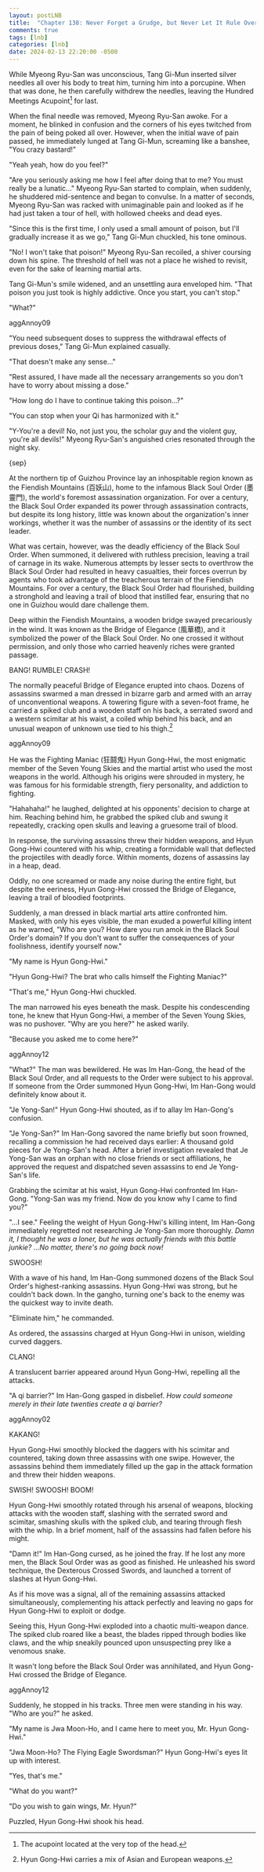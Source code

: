 ```yaml
---
layout: postLNB
title:  "Chapter 138: Never Forget a Grudge, but Never Let It Rule Over You (4)"
comments: true
tags: [lnb]
categories: [lnb]
date: 2024-02-13 22:20:00 -0500
---
```


While Myeong Ryu-San was unconscious, Tang Gi-Mun inserted silver needles all over his body to treat him, turning him into a porcupine. When that was done, he then carefully withdrew the needles, leaving the Hundred Meetings Acupoint[^1] for last.

When the final needle was removed, Myeong Ryu-San awoke. For a moment, he blinked in confusion and the corners of his eyes twitched from the pain of being poked all over. However, when the initial wave of pain passed, he immediately lunged at Tang Gi-Mun, screaming like a banshee, "You crazy bastard!"

"Yeah yeah, how do you feel?"

"Are you seriously asking me how I feel after doing that to me? You must really be a lunatic..." Myeong Ryu-San started to complain, when suddenly, he shuddered mid-sentence and began to convulse. In a matter of seconds, Myeong Ryu-San was racked with unimaginable pain and looked as if he had just taken a tour of hell, with hollowed cheeks and dead eyes.

"Since this is the first time, I only used a small amount of poison, but I'll gradually increase it as we go," Tang Gi-Mun chuckled, his tone ominous.

"No! I won't take that poison!" Myeong Ryu-San recoiled, a shiver coursing down his spine. The threshold of hell was not a place he wished to revisit, even for the sake of learning martial arts.

Tang Gi-Mun's smile widened, and an unsettling aura enveloped him. "That poison you just took is highly addictive. Once you start, you can't stop."

"What?"

aggAnnoy09

"You need subsequent doses to suppress the withdrawal effects of previous doses," Tang Gi-Mun explained casually.

"That doesn't make any sense..."

"Rest assured, I have made all the necessary arrangements so you don't have to worry about missing a dose."

"How long do I have to continue taking this poison...?"

"You can stop when your Qi has harmonized with it."

"Y-You're a devil! No, not just you, the scholar guy and the violent guy, you're all devils!" Myeong Ryu-San's anguished cries resonated through the night sky.

{sep}

At the northern tip of Guizhou Province lay an inhospitable region known as the Fiendish Mountains (百妖山), home to the infamous Black Soul Order (墨靈門), the world's foremost assassination organization. For over a century, the Black Soul Order expanded its power through assassination contracts, but despite its long history, little was known about the organization's inner workings, whether it was the number of assassins or the identity of its sect leader.

What was certain, however, was the deadly efficiency of the Black Soul Order. When summoned, it delivered with ruthless precision, leaving a trail of carnage in its wake. Numerous attempts by lesser sects to overthrow the Black Soul Order had resulted in heavy casualties, their forces overrun by agents who took advantage of the treacherous terrain of the Fiendish Mountains. For over a century, the Black Soul Order had flourished, building a stronghold and leaving a trail of blood that instilled fear, ensuring that no one in Guizhou would dare challenge them.

Deep within the Fiendish Mountains, a wooden bridge swayed precariously in the wind. It was known as the Bridge of Elegance (風華橋), and it symbolized the power of the Black Soul Order. No one crossed it without permission, and only those who carried heavenly riches were granted passage.

BANG! RUMBLE! CRASH!

The normally peaceful Bridge of Elegance erupted into chaos. Dozens of assassins swarmed a man dressed in bizarre garb and armed with an array of unconventional weapons. A towering figure with a seven-foot frame, he carried a spiked club and a wooden staff on his back, a serrated sword and a western scimitar at his waist, a coiled whip behind his back, and an unusual weapon of unknown use tied to his thigh.[^2]

aggAnnoy09

He was the Fighting Maniac (狂鬪鬼) Hyun Gong-Hwi, the most enigmatic member of the Seven Young Skies and the martial artist who used the most weapons in the world. Although his origins were shrouded in mystery, he was famous for his formidable strength, fiery personality, and addiction to fighting.

"Hahahaha!" he laughed, delighted at his opponents' decision to charge at him. Reaching behind him, he grabbed the spiked club and swung it repeatedly, cracking open skulls and leaving a gruesome trail of blood. 

In response, the surviving assassins threw their hidden weapons, and Hyun Gong-Hwi countered with his whip, creating a formidable wall that deflected the projectiles with deadly force. Within moments, dozens of assassins lay in a heap, dead.

Oddly, no one screamed or made any noise during the entire fight, but despite the eeriness, Hyun Gong-Hwi crossed the Bridge of Elegance, leaving a trail of bloodied footprints. 

Suddenly, a man dressed in black martial arts attire confronted him. Masked, with only his eyes visible, the man exuded a powerful killing intent as he warned, "Who are you? How dare you run amok in the Black Soul Order's domain? If you don't want to suffer the consequences of your foolishness, identify yourself now."

"My name is Hyun Gong-Hwi."

"Hyun Gong-Hwi? The brat who calls himself the Fighting Maniac?"

"That's me," Hyun Gong-Hwi chuckled.

The man narrowed his eyes beneath the mask. Despite his condescending tone, he knew that Hyun Gong-Hwi, a member of the Seven Young Skies, was no pushover. "Why are you here?" he asked warily.

"Because you asked me to come here?"

aggAnnoy12

"What?" The man was bewildered. He was Im Han-Gong, the head of the Black Soul Order, and all requests to the Order were subject to his approval. If someone from the Order summoned Hyun Gong-Hwi, Im Han-Gong would definitely know about it.

"Je Yong-San!" Hyun Gong-Hwi shouted, as if to allay Im Han-Gong's confusion.

"Je Yong-San?" Im Han-Gong savored the name briefly but soon frowned, recalling a commission he had received days earlier: A thousand gold pieces for Je Yong-San's head. After a brief investigation revealed that Je Yong-San was an orphan with no close friends or sect affiliations, he approved the request and dispatched seven assassins to end Je Yong-San's life.

Grabbing the scimitar at his waist, Hyun Gong-Hwi confronted Im Han-Gong. "Yong-San was my friend. Now do you know why I came to find you?"

"…I see." Feeling the weight of Hyun Gong-Hwi's killing intent, Im Han-Gong immediately regretted not researching Je Yong-San more thoroughly. *Damn it, I thought he was a loner, but he was actually friends with this battle junkie? …No matter, there's no going back now!* 

SWOOSH! 

With a wave of his hand, Im Han-Gong summoned dozens of the Black Soul Order's highest-ranking assassins. Hyun Gong-Hwi was strong, but he couldn't back down. In the gangho, turning one's back to the enemy was the quickest way to invite death.

"Eliminate him," he commanded. 

As ordered, the assassins charged at Hyun Gong-Hwi in unison, wielding curved daggers.

CLANG!

A translucent barrier appeared around Hyun Gong-Hwi, repelling all the attacks.

"A qi barrier?" Im Han-Gong gasped in disbelief. *How could someone merely in their late twenties create a qi barrier?*

aggAnnoy02

KAKANG!

Hyun Gong-Hwi smoothly blocked the daggers with his scimitar and countered, taking down three assassins with one swipe. However, the assassins behind them immediately filled up the gap in the attack formation and threw their hidden weapons.

SWISH! SWOOSH! BOOM!

Hyun Gong-Hwi smoothly rotated through his arsenal of weapons, blocking attacks with the wooden staff, slashing with the serrated sword and scimitar, smashing skulls with the spiked club, and tearing through flesh with the whip. In a brief moment, half of the assassins had fallen before his might.

"Damn it!" Im Han-Gong cursed, as he joined the fray. If he lost any more men, the Black Soul Order was as good as finished. He unleashed his sword technique, the Dexterous Crossed Swords, and launched a torrent of slashes at Hyun Gong-Hwi.

As if his move was a signal, all of the remaining assassins attacked simultaneously, complementing his attack perfectly and leaving no gaps for Hyun Gong-Hwi to exploit or dodge.

Seeing this, Hyun Gong-Hwi exploded into a chaotic multi-weapon dance. The spiked club roared like a beast, the blades ripped through bodies like claws, and the whip sneakily pounced upon unsuspecting prey like a venomous snake.

It wasn't long before the Black Soul Order was annihilated, and Hyun Gong-Hwi crossed the Bridge of Elegance. 

aggAnnoy12

Suddenly, he stopped in his tracks. Three men were standing in his way. "Who are you?" he asked.

"My name is Jwa Moon-Ho, and I came here to meet you, Mr. Hyun Gong-Hwi."

"Jwa Moon-Ho? The Flying Eagle Swordsman?" Hyun Gong-Hwi's eyes lit up with interest.

"Yes, that's me."

"What do you want?"

"Do you wish to gain wings, Mr. Hyun?"

Puzzled, Hyun Gong-Hwi shook his head.

[^1]: The acupoint located at the very top of the head.
[^2]: Hyun Gong-Hwi carries a mix of Asian and European weapons.

